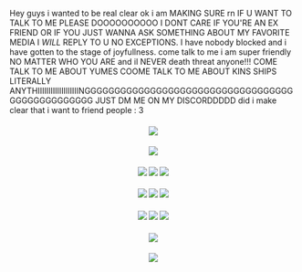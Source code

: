 Hey guys i wanted to be real clear ok i am MAKING SURE rn IF U WANT TO TALK TO ME PLEASE DOOOOOOOOOO I DONT CARE IF YOU'RE AN EX FRIEND OR IF YOU JUST WANNA ASK SOMETHING ABOUT MY FAVORITE MEDIA I *WILL* REPLY TO U NO EXCEPTIONS. I have nobody blocked and i have gotten to the stage of joyfullness. come talk to me i am super friendly NO MATTER WHO YOU ARE and il NEVER death threat anyone!!! COME TALK TO ME ABOUT YUMES COOME TALK TO ME ABOUT KINS SHIPS LITERALLY ANYTHIIIIIIIIIIIIIIIIIIINGGGGGGGGGGGGGGGGGGGGGGGGGGGGGGGGGGGGGGGGGGGGGGGGG JUST DM ME ON MY DISCORDDDDD did i make clear that i want to friend people : 3
#### <p align="center"> ![](https://files.catbox.moe/qlafit.png)
#### <p align="center">![](https://komarev.com/ghpvc/?username=darlingness&label=🍰&color=F6C3AF&style=plastic)
#### <p align="center"> [![](https://files.catbox.moe/p4sitv.png)](https://fricomms.carrd.co/)  [![](https://files.catbox.moe/s1yu5n.png)](https://www.tiktok.com/@fri_core)  [![](https://files.catbox.moe/a9er4u.png)](https://fri.atabook.org)
#### <p align="center"> [![](https://files.catbox.moe/brqhku.png)](https://rentry.co/confession-)  [![](https://files.catbox.moe/f0eetj.png)](https://rentry.co/seadream)  [![](https://files.catbox.moe/14e2x9.png)](https://rentry.co/fri)
#### <p align="center"> [![](https://files.catbox.moe/h52cwj.png)](https://pronouns.cc/@fri)  [![](https://files.catbox.moe/uj7sw6.png)](https://open.spotify.com/user/31ajix25v2i4pz3etbcs3ve3rsmm?si=a6583ce8b4a94830)  [![](https://files.catbox.moe/7easva.png)](https://pin.it/3agjiw2iX)
#### <p align="center"> ![](https://files.catbox.moe/wrd78p.png)
#### <p align="center"> ![](https://files.catbox.moe/dd71un.png)
